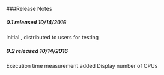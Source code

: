 ###Release Notes

##### 0.1 released 10/14/2016
Initial , distributed to users for testing
##### 0.2 released 10/14/2016
Execution time measurement added
Display number of CPUs
